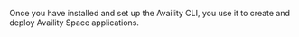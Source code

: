 Once you have installed and set up the Availity CLI, you use it to create and deploy Availity Space applications.
